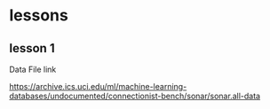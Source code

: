 # lessons


## lesson 1
Data File link

https://archive.ics.uci.edu/ml/machine-learning-databases/undocumented/connectionist-bench/sonar/sonar.all-data